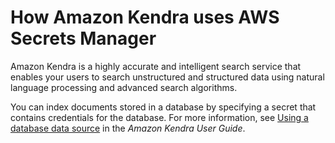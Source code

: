 # How Amazon Kendra uses AWS Secrets Manager<a name="integrating_how-services-use-secrets_KEN"></a>

Amazon Kendra is a highly accurate and intelligent search service that enables your users to search unstructured and structured data using natural language processing and advanced search algorithms\. 

You can index documents stored in a database by specifying a secret that contains credentials for the database\. For more information, see [Using a database data source](https://docs.aws.amazon.com/kendra/latest/dg/data-source-database.html) in the *Amazon Kendra User Guide*\.